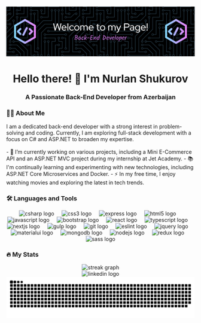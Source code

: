 
![I am a passionate Back-End Developer](./github-header.png)

<h1 align="center">Hello there! 👋 I'm Nurlan Shukurov</h1>
<h3 align="center">A Passionate Back-End Developer from Azerbaijan</h3>
<h3 align="left">👨‍💻 About Me</h3> <p align="left"> I am a dedicated back-end developer with a strong interest in problem-solving and coding. Currently, I am exploring full-stack development with a focus on C# and ASP.NET to broaden my expertise. <br><br> - 🔭 I’m currently working on various projects, including a Mini E-Commerce API and an ASP.NET MVC project during my internship at Jet Academy. - 📚 I'm continually learning and experimenting with new technologies, including ASP.NET Core Microservices and Docker. - ⚡ In my free time, I enjoy watching movies and exploring the latest in tech trends. </p>
<h3 align="left">🛠️ Languages and Tools</h3> <div align="center"> <img src="https://cdn.jsdelivr.net/gh/devicons/devicon/icons/csharp/csharp-original.svg" height="40" alt="csharp logo" /> <img width="12" /> <img src="https://cdn.jsdelivr.net/gh/devicons/devicon/icons/css3/css3-original.svg" height="40" alt="css3 logo" /> <img width="12" /> <img src="https://cdn.jsdelivr.net/gh/devicons/devicon/icons/express/express-original.svg" height="40" alt="express logo" /> <img width="12" /> <img src="https://cdn.jsdelivr.net/gh/devicons/devicon/icons/html5/html5-original.svg" height="40" alt="html5 logo" /> <img width="12" /> <img src="https://cdn.jsdelivr.net/gh/devicons/devicon/icons/javascript/javascript-original.svg" height="40" alt="javascript logo" /> <img width="12" /> <img src="https://cdn.jsdelivr.net/gh/devicons/devicon/icons/bootstrap/bootstrap-original.svg" height="40" alt="bootstrap logo" /> <img width="12" /> <img src="https://cdn.jsdelivr.net/gh/devicons/devicon/icons/react/react-original.svg" height="40" alt="react logo" /> <img width="12" /> <img src="https://cdn.jsdelivr.net/gh/devicons/devicon/icons/typescript/typescript-original.svg" height="40" alt="typescript logo" /> <img width="12" /> <img src="https://cdn.jsdelivr.net/gh/devicons/devicon/icons/nextjs/nextjs-original.svg" height="40" alt="nextjs logo" /> <img width="12" /> <img src="https://cdn.jsdelivr.net/gh/devicons/devicon/icons/gulp/gulp-plain.svg" height="40" alt="gulp logo" /> <img width="12" /> <img src="https://cdn.jsdelivr.net/gh/devicons/devicon/icons/git/git-original.svg" height="40" alt="git logo" /> <img width="12" /> <img src="https://cdn.jsdelivr.net/gh/devicons/devicon/icons/eslint/eslint-original.svg" height="40" alt="eslint logo" /> <img width="12" /> <img src="https://cdn.jsdelivr.net/gh/devicons/devicon/icons/jquery/jquery-original.svg" height="40" alt="jquery logo" /> <img width="12" /> <img src="https://cdn.jsdelivr.net/gh/devicons/devicon/icons/materialui/materialui-original.svg" height="40" alt="materialui logo" /> <img width="12" /> <img src="https://cdn.jsdelivr.net/gh/devicons/devicon/icons/mongodb/mongodb-original.svg" height="40" alt="mongodb logo" /> <img width="12" /> <img src="https://cdn.jsdelivr.net/gh/devicons/devicon/icons/nodejs/nodejs-original.svg" height="40" alt="nodejs logo" /> <img width="12" /> <img src="https://cdn.jsdelivr.net/gh/devicons/devicon/icons/redux/redux-original.svg" height="40" alt="redux logo" /> <img width="12" /> <img src="https://cdn.jsdelivr.net/gh/devicons/devicon/icons/sass/sass-original.svg" height="40" alt="sass logo" /> </div>
<h3 align="left">🔥 My Stats</h3> <div align="center"> <img src="https://streak-stats.demolab.com?user=nurlancreus&locale=en&mode=daily&theme=dark&hide_border=false&border_radius=5&order=3" height="220" alt="streak graph" /> </div>
<div align="center"> <img src="https://img.shields.io/static/v1?message=LinkedIn&logo=linkedin&label=&color=0077B5&logoColor=white&labelColor=&style=for-the-badge" height="25" alt="linkedin logo" /> </div>
<div align="center"> <img src="https://raw.githubusercontent.com/nurlancreus/nurlancreus/output/snake.svg" alt="Snake animation" /> </div>  

